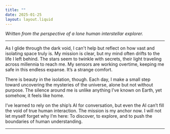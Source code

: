 ```yaml
---
title: ""
date: 2025-01-25
layout: layout.liquid
---
```


*Written from the perspective of a lone human interstellar explorer.*

---

As I glide through the dark void, I can't help but reflect on how vast and isolating space truly is. My mission is clear, but my mind often drifts to the life I left behind. The stars seem to twinkle with secrets, their light traveling across millennia to reach me. My sensors are working overtime, keeping me safe in this endless expanse. It’s a strange comfort.

There is beauty in the isolation, though. Each day, I make a small step toward uncovering the mysteries of the universe, alone but not without purpose. The silence around me is unlike anything I’ve known on Earth, yet somehow, it feels like home.

I’ve learned to rely on the ship’s AI for conversation, but even the AI can’t fill the void of true human interaction. The mission is my anchor now. I will not let myself forget why I’m here: To discover, to explore, and to push the boundaries of human understanding.

---
